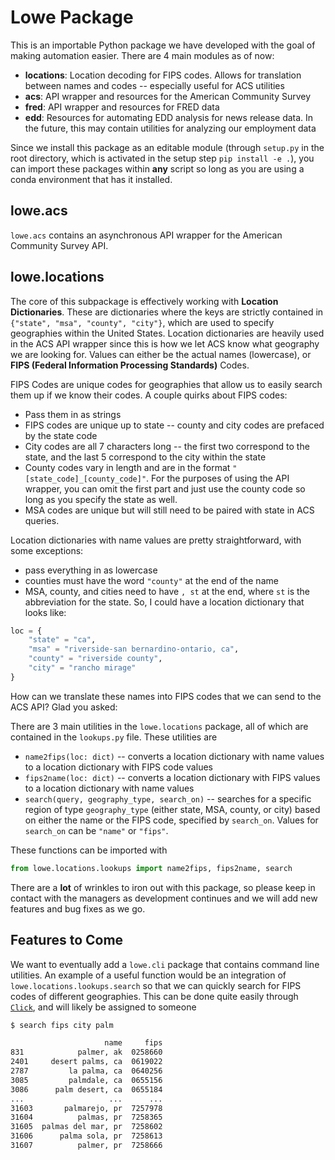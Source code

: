 # Lowe Package

This is an importable Python package we have developed with the goal of making automation easier. There are 4 main modules as of now:

- **locations**: Location decoding for FIPS codes. Allows for translation between names and codes -- especially useful for ACS utilities
- **acs**: API wrapper and resources for the American Community Survey
- **fred**: API wrapper and resources for FRED data
- **edd**: Resources for automating EDD analysis for news release data. In the future, this may contain utilities for analyzing our employment data

Since we install this package as an editable module (through `setup.py` in the root directory, which is activated in the setup step `pip install -e .`), you can import these packages within **any** script so long as you are using a conda environment that has it installed.

## lowe.acs
`lowe.acs` contains an asynchronous API wrapper for the American Community Survey API.

## lowe.locations

The core of this subpackage is effectively working with **Location Dictionaries**. These are dictionaries where the keys are strictly contained in `{"state", "msa", "county", "city"}`, which are used to specify geographies within the United States. Location dictionaries are heavily used in the ACS API wrapper since this is how we let ACS know what geography we are looking for. Values can either be the actual names (lowercase), or **FIPS (Federal Information Processing Standards)** Codes.

FIPS Codes are unique codes for geographies that allow us to easily search them up if we know their codes. A couple quirks about FIPS codes:
- Pass them in as strings
- FIPS codes are unique up to state -- county and city codes are prefaced by the state code
- City codes are all 7 characters long -- the first two correspond to the state, and the last 5 correspond to the city within the state
- County codes vary in length and are in the format `"[state_code]_[county_code]"`. For the purposes of using the API wrapper, you can omit the first part and just use the county code so long as you specify the state as well.
- MSA codes are unique but will still need to be paired with state in ACS queries.

Location dictionaries with name values are pretty straightforward, with some exceptions:
- pass everything in as lowercase
- counties must have the word `"county"` at the end of the name
- MSA, county, and cities need to have `, st` at the end, where `st` is the abbreviation for the state. So, I could have a location dictionary that looks like:

```python
loc = {
    "state" = "ca",
    "msa" = "riverside-san bernardino-ontario, ca",
    "county" = "riverside county",
    "city" = "rancho mirage"
}
```

How can we translate these names into FIPS codes that we can send to the ACS API? Glad you asked:

There are 3 main utilities in the `lowe.locations` package, all of which are contained in the `lookups.py` file. These utilities are 

- `name2fips(loc: dict)` -- converts a location dictionary with name values to a location dictionary with FIPS code values
- `fips2name(loc: dict)` -- converts a location dictionary with FIPS values to a location dictionary with name values
- `search(query, geography_type, search_on)` -- searches for a specific region of type `geography_type` (either state, MSA, county, or city) based on either the name or the FIPS code, specified by `search_on`. Values for `search_on` can be `"name"` or `"fips"`.

These functions can be imported with

```python
from lowe.locations.lookups import name2fips, fips2name, search
```

There are a **lot** of wrinkles to iron out with this package, so please keep in contact with the managers as development continues and we will add new features and bug fixes as we go.

## Features to Come

We want to eventually add a `lowe.cli` package that contains command line utilities. An example of a useful function would be an integration of `lowe.locations.lookups.search` so that we can quickly search for FIPS codes of different geographies. This can be done quite easily through [`Click`](https://click.palletsprojects.com/en/8.0.x/), and will likely be assigned to someone 

```bash
$ search fips city palm

                     name     fips
831            palmer, ak  0258660
2401     desert palms, ca  0619022
2787         la palma, ca  0640256
3085         palmdale, ca  0655156
3086      palm desert, ca  0655184
...                   ...      ...
31603       palmarejo, pr  7257978
31604          palmas, pr  7258365
31605  palmas del mar, pr  7258602
31606      palma sola, pr  7258613
31607          palmer, pr  7258666
```